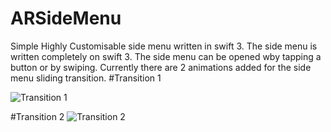 # ARSideMenu
Simple Highly Customisable side menu written in swift 3.
The side menu is written completely on swift 3. The side menu can be opened wby tapping a button or by swiping.
Currently there are 2 animations added for the side menu sliding transition.
#Transition 1

![Transition 1](/../screenshots/screenshot.png?raw=true "Optional Title")


#Transition 2
![Transition 2](/../screenshots/screenshot2.png?raw=true "Optional Title")
